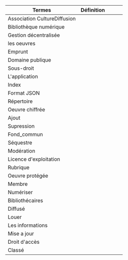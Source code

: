 | Termes  | Définition  |  |   |   |
|---|---|---|---|---|
| Association CultureDiffusion  |   |   |   |   |
| Bibliothèque numérique |   |   |   |   |
| Gestion décentralisée  |   |   |   |   |
| les oeuvres |   |   |   |   |
| Emprunt |   |   |   |   |
| Domaine publique  |   |   |   |   |
| Sous-droit  |   |   |   |   |
| L'application  |   |   |   |   |
| Index  |   |   |   |   |
| Format JSON  |   |   |   |   |
| Répertoire  |   |   |   |   |
| Oeuvre chiffrée |   |   |   |   |
| Ajout |   |   |   |   |
| Supression  |   |   |   |   |
| Fond_commun  |   |   |   |   |
| Séquestre  |   |   |   |   |
| Modération  |   |   |   |   |
| Licence d'exploitation  |   |   |   |   |
| Rubrique |   |   |   |   |
| Oeuvre protégée  |   |   |   |   |
| Membre  |   |   |   |   |
| Numériser |   |   |   |   |
| Bibliothécaires  |   |   |   |   |
| Diffusé  |   |   |   |   |
| Louer  |   |   |   |   |
| Les informations  |   |   |   |   |
| Mise a jour   |   |   |   |   |
| Droit d'accès  |   |   |   |   |
| Classé  |   |   |   |   |
